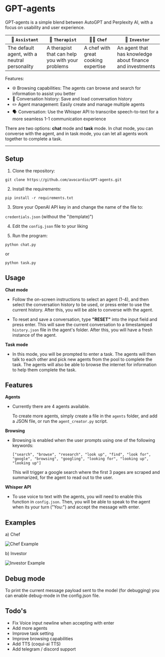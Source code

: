 # GPT-agents 

GPT-agents is a simple blend between AutoGPT and Perplexity AI, with a focus on usability and user experience.

| 💼 `Assistant` | 💭 `Therapist` | 👨‍🍳 `Chef` | 👔 `Investor` |
|----------|----------|----------|----------|
| The default agent, with a neutral personality         |   A therapist that can help you with your problems       |    A chef with great cooking expertise      |   An agent that has knowledge about finance and investments       |


Features: 

- 🌐 Browsing capabilities: The agents can browse and search for information to assist you better
- 📝 Conversation history: Save and load conversation history
- ✏️ Agent management: Easily create and manage multiple agents
- 🗣️ Conversation: Use the Whisper API to transcribe speech-to-text for a more seamless 1-1 communication experience

There are two options: __chat__ mode and __task__ mode. In chat mode, you can converse with the agent, and in task mode, you can let all agents work together to complete a task.

____________________________________________________

## Setup

1. Clone the repository:
```
git clone https://github.com/avocardio/GPT-agents.git
```
2. Install the requirements:
```
pip install -r requirements.txt
```
3. Store your OpenAI API key in and change the name of the file to:

`credentials.json` (without the "(template)")

4. Edit the `config.json` file to your liking

5. Run the program:
```
python chat.py
```
or 
```
python task.py
```

## Usage

__Chat mode__

- Follow the on-screen instructions to select an agent (1-4), and then select the conversation history to be used, or press enter to use the current history. After this, you will be able to converse with the agent.

- To reset and save a conversation, type **"RESET"** into the input field and press enter. This will save the current conversation to a timestamped `history.json` file in the agent's folder. After this, you will have a fresh instance of the agent.

__Task mode__

- In this mode, you will be prompted to enter a task. The agents will then talk to each other and pick new agents from the pool to complete the task. The agents will also be able to browse the internet for information to help them complete the task.

## Features

__Agents__

- Currently there are 4 agents available.

    To create more agents, simply create a file in the `agents` folder, and add a JSON file, or run the `agent_creator.py` script.

__Browsing__

- Browsing is enabled when the user prompts using one of the following keywords:

    `["search", "browse", "research", "look up", "find", "look for", "google", "browsing", "googling", "looking for", "looking up", "looking up"]`

    This will trigger a google search where the first 3 pages are scraped and summarized, for the agent to read out to the user.

__Whisper API__

- To use voice to text with the agents, you will need to enable this function in `config.json`. Then, you will be able to speak to the agent when its your turn ("You:") and accept the message with enter.

## Examples

a) Chef

![Chef Example](https://drive.google.com/uc?id=1yvdbwZMC45X88_FTROM9IK7u1tIHRuEt)

b) Investor

![Investor Example](https://drive.google.com/uc?id=1DJVfbDpz6QsOpxV3f4c-9Uj4iqSIrNkT)

## Debug mode

To print the current message payload sent to the model (for debugging) you can enable debug-mode in the config.json file.

## Todo's

- Fix Voice input newline when accepting with enter
- Add more agents
- Improve task setting
- Improve browsing capabilities
- Add TTS (coqui-ai TTS)
- Add telegram / discord support
